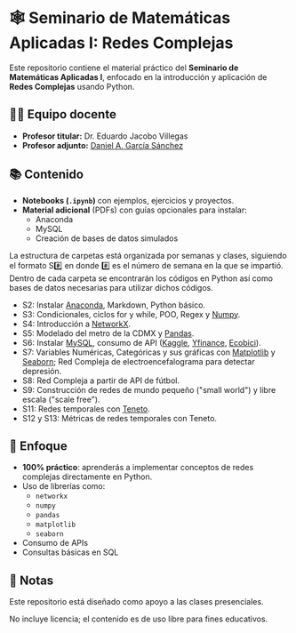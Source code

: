 # 🕸️ Seminario de Matemáticas Aplicadas I: Redes Complejas

Este repositorio contiene el material práctico del **Seminario de Matemáticas Aplicadas I**, enfocado en la introducción y aplicación de **Redes Complejas** usando Python.

## 👨‍🏫 Equipo docente  

- **Profesor titular:** Dr. Eduardo Jacobo Villegas 
- **Profesor adjunto:** [Daniel A. García Sánchez](https://www.linkedin.com/in/daniel-garcia-data-analyst/) 

## 📚 Contenido

- **Notebooks (`.ipynb`)** con ejemplos, ejercicios y proyectos.
- **Material adicional** (PDFs) con guías opcionales para instalar:
  - Anaconda
  - MySQL
  - Creación de bases de datos simulados

La estructura de carpetas está organizada por semanas y clases, siguiendo el formato S#️⃣ en donde #️⃣ es el número de semana en la que se impartió. Dentro de cada carpeta se encontrarán los códigos en Python así como bases de datos necesarias para utilizar dichos códigos.

- S2: Instalar [Anaconda](https://www.anaconda.com/products/navigator), Markdown, Python básico.
- S3: Condicionales, ciclos for y while, POO, Regex y [Numpy](https://numpy.org/doc/2.3/).
- S4: Introducción a [NetworkX](https://networkx.org/documentation/stable/index.html).
- S5: Modelado del metro de la CDMX y [Pandas](https://pandas.pydata.org/docs/user_guide/index.html#user-guide).
- S6: Instalar [MySQL](https://www.mysql.com/products/workbench/), consumo de API ([Kaggle](https://www.kaggle.com/settings), [Yfinance](https://python-yahoofinance.readthedocs.io/en/latest/api.html), [Ecobici](https://ecobici.cdmx.gob.mx/en/open-data/)).
- S7: Variables Numéricas, Categóricas y sus gráficas con [Matplotlib](https://matplotlib.org/stable/plot_types/index.html) y [Seaborn](https://seaborn.pydata.org/tutorial.html); Red Compleja de electroencefalograma para detectar depresión.
- S8: Red Compleja a partir de API de fútbol.
- S9: Construcción de redes de mundo pequeño ("small world") y libre escala ("scale free").
- S11: Redes temporales con [Teneto](https://teneto.readthedocs.io/_/downloads/en/latest/pdf/).
- S12 y S13: Métricas de redes temporales con Teneto.

## 🎯 Enfoque
- **100% práctico**: aprenderás a implementar conceptos de redes complejas directamente en Python.
- Uso de librerías como:
  - `networkx`
  - `numpy`
  - `pandas`
  - `matplotlib`
  - `seaborn`
- Consumo de APIs
- Consultas básicas en SQL

## 📌 Notas
Este repositorio está diseñado como apoyo a las clases presenciales.

No incluye licencia; el contenido es de uso libre para fines educativos.

